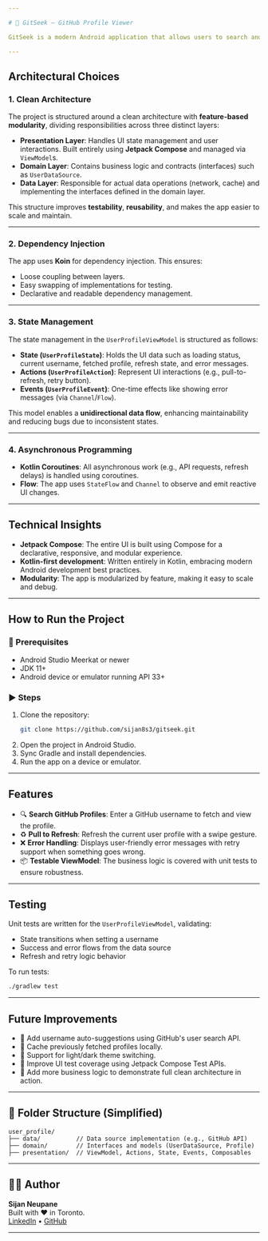```yaml
---

# 👤 GitSeek — GitHub Profile Viewer

GitSeek is a modern Android application that allows users to search and view GitHub profiles. It is built with a focus on clean architecture, modular design, and reactive UI using **Jetpack Compose**. It also demonstrates clean state handling, one-time event flows, and separation of concerns to make the app scalable and testable.

---
```


## **Architectural Choices**

### **1. Clean Architecture**
The project is structured around a clean architecture with **feature-based modularity**, dividing responsibilities across three distinct layers:

- **Presentation Layer**: Handles UI state management and user interactions. Built entirely using **Jetpack Compose** and managed via `ViewModel`s.
- **Domain Layer**: Contains business logic and contracts (interfaces) such as `UserDataSource`.
- **Data Layer**: Responsible for actual data operations (network, cache) and implementing the interfaces defined in the domain layer.

This structure improves **testability**, **reusability**, and makes the app easier to scale and maintain.

---

### **2. Dependency Injection**
The app uses **Koin** for dependency injection. This ensures:
- Loose coupling between layers.
- Easy swapping of implementations for testing.
- Declarative and readable dependency management.

---

### **3. State Management**
The state management in the `UserProfileViewModel` is structured as follows:

- **State (`UserProfileState`)**: Holds the UI data such as loading status, current username, fetched profile, refresh state, and error messages.
- **Actions (`UserProfileAction`)**: Represent UI interactions (e.g., pull-to-refresh, retry button).
- **Events (`UserProfileEvent`)**: One-time effects like showing error messages (via `Channel`/`Flow`).

This model enables a **unidirectional data flow**, enhancing maintainability and reducing bugs due to inconsistent states.

---

### **4. Asynchronous Programming**
- **Kotlin Coroutines**: All asynchronous work (e.g., API requests, refresh delays) is handled using coroutines.
- **Flow**: The app uses `StateFlow` and `Channel` to observe and emit reactive UI changes.

---

## **Technical Insights**

- **Jetpack Compose**: The entire UI is built using Compose for a declarative, responsive, and modular experience.
- **Kotlin-first development**: Written entirely in Kotlin, embracing modern Android development best practices.
- **Modularity**: The app is modularized by feature, making it easy to scale and debug.

---

## **How to Run the Project**

### 🔧 Prerequisites
- Android Studio Meerkat or newer
- JDK 11+
- Android device or emulator running API 33+

### ▶️ Steps
1. Clone the repository:
   ```bash
   git clone https://github.com/sijan8s3/gitseek.git
   ```
2. Open the project in Android Studio.
3. Sync Gradle and install dependencies.
4. Run the app on a device or emulator.

---

## **Features**

- 🔍 **Search GitHub Profiles**: Enter a GitHub username to fetch and view the profile.
- ♻️ **Pull to Refresh**: Refresh the current user profile with a swipe gesture.
- ❌ **Error Handling**: Displays user-friendly error messages with retry support when something goes wrong.
- 📦 **Testable ViewModel**: The business logic is covered with unit tests to ensure robustness.

---

## **Testing**

Unit tests are written for the `UserProfileViewModel`, validating:
- State transitions when setting a username
- Success and error flows from the data source
- Refresh and retry logic behavior

To run tests:
```bash
./gradlew test
```

---

## **Future Improvements**

- 🔁 Add username auto-suggestions using GitHub's user search API.
- 💾 Cache previously fetched profiles locally.
- 🌙 Support for light/dark theme switching.
- 🧪 Improve UI test coverage using Jetpack Compose Test APIs.
- 🧠 Add more business logic to demonstrate full clean architecture in action.

---

## 📂 Folder Structure (Simplified)

```
user_profile/
├── data/          // Data source implementation (e.g., GitHub API)
├── domain/        // Interfaces and models (UserDataSource, Profile)
├── presentation/  // ViewModel, Actions, State, Events, Composables
```

---

## 🧑‍💻 Author

**Sijan Neupane**  
Built with ❤️ in Toronto.  
[LinkedIn](https://www.linkedin.com/in/sijanneupane) • [GitHub](https://github.com/sijan8s3)

---
